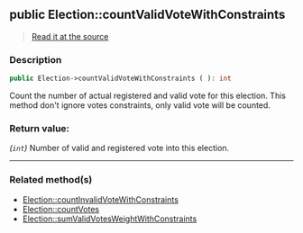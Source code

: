 ## public Election::countValidVoteWithConstraints

> [Read it at the source](https://github.com/julien-boudry/Condorcet/blob/master/src/ElectionProcess/VotesProcess.php#L61)

### Description    

```php
public Election->countValidVoteWithConstraints ( ): int
```

Count the number of actual registered and valid vote for this election. This method don't ignore votes constraints, only valid vote will be counted.
    

### Return value:   

*(```int```)* Number of valid and registered vote into this election.


---------------------------------------

### Related method(s)      

* [Election::countInvalidVoteWithConstraints](/Docs/ApiReferences/Election%20Class/public%20Election--countInvalidVoteWithConstraints.md)    
* [Election::countVotes](/Docs/ApiReferences/Election%20Class/public%20Election--countVotes.md)    
* [Election::sumValidVotesWeightWithConstraints](/Docs/ApiReferences/Election%20Class/public%20Election--sumValidVotesWeightWithConstraints.md)    

